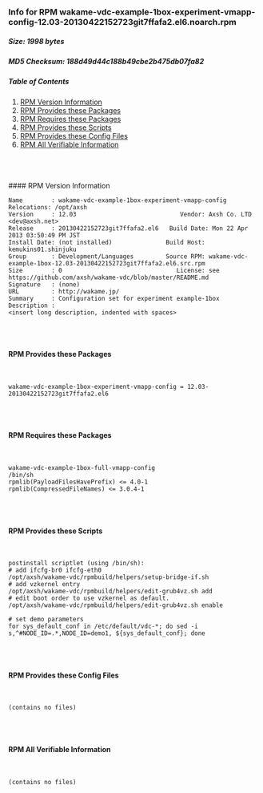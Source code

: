 ### Info for RPM wakame-vdc-example-1box-experiment-vmapp-config-12.03-20130422152723git7ffafa2.el6.noarch.rpm  
##### Size: 1998 bytes  
##### MD5 Checksum: 188d49d44c188b49cbe2b475db07fa82  
##### Table of Contents  
1. [RPM Version Information](#version)  
2. [RPM Provides these Packages ](#provides)  
3. [RPM Requires these Packages](#requires)  
4. [RPM Provides these Scripts](#scripts)  
5. [RPM Provides these Config Files](#config)  
6. [RPM All Verifiable Information](#verifiable)  
&nbsp;  
&nbsp;  
&nbsp;  

<a name="version" />
#### RPM Version Information  
&nbsp;  

```  
Name        : wakame-vdc-example-1box-experiment-vmapp-config  Relocations: /opt/axsh 
Version     : 12.03                             Vendor: Axsh Co. LTD <dev@axsh.net>
Release     : 20130422152723git7ffafa2.el6   Build Date: Mon 22 Apr 2013 03:50:49 PM JST
Install Date: (not installed)               Build Host: kemukins01.shinjuku
Group       : Development/Languages         Source RPM: wakame-vdc-example-1box-12.03-20130422152723git7ffafa2.el6.src.rpm
Size        : 0                                License: see https://github.com/axsh/wakame-vdc/blob/master/README.md
Signature   : (none)
URL         : http://wakame.jp/
Summary     : Configuration set for experiment example-1box
Description :
<insert long description, indented with spaces>
```  

&nbsp;  
&nbsp;  
<a name="provides" />
#### RPM Provides these Packages  
&nbsp;  

```  
wakame-vdc-example-1box-experiment-vmapp-config = 12.03-20130422152723git7ffafa2.el6
```  

&nbsp;  
&nbsp;  
<a name="requires" />
#### RPM Requires these Packages  
&nbsp;  

```  
wakame-vdc-example-1box-full-vmapp-config  
/bin/sh  
rpmlib(PayloadFilesHavePrefix) <= 4.0-1
rpmlib(CompressedFileNames) <= 3.0.4-1
```  

&nbsp;  
&nbsp;  
<a name="scripts" />
#### RPM Provides these Scripts  
&nbsp;  

```  
postinstall scriptlet (using /bin/sh):
# add ifcfg-br0 ifcfg-eth0
/opt/axsh/wakame-vdc/rpmbuild/helpers/setup-bridge-if.sh
# add vzkernel entry
/opt/axsh/wakame-vdc/rpmbuild/helpers/edit-grub4vz.sh add
# edit boot order to use vzkernel as default.
/opt/axsh/wakame-vdc/rpmbuild/helpers/edit-grub4vz.sh enable

# set demo parameters
for sys_default_conf in /etc/default/vdc-*; do sed -i s,^#NODE_ID=.*,NODE_ID=demo1, ${sys_default_conf}; done
```  

&nbsp;  
&nbsp;  
<a name="config" />
#### RPM Provides these Config Files  
&nbsp;  

```  
(contains no files)
```  

&nbsp;  
&nbsp;  
<a name="verifiable" />
#### RPM All Verifiable Information  
&nbsp;  

```  
(contains no files)
```  

&nbsp;  

